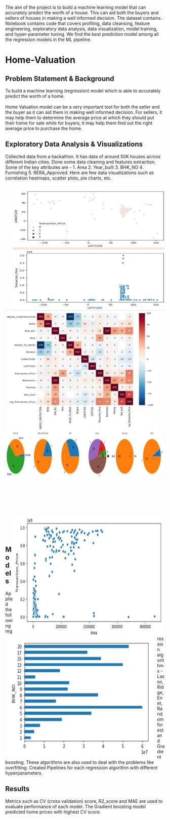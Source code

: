 

The aim of the project is to build a machine learning model that can accurately predict the worth of a house. This can aid both the buyers and sellers of houses in making a well informed decision. The dataset contains . Notebook contains code that covers profiling, data cleansing, feature engineering, exploratory data analysis, data visualization, model training, and hyper-parameter tuning. We find the best prediction model among all the regression models in the ML pipeline.


# Home-Valuation
## Problem Statement & Background
To build a machine learning (regression) model which is able to accurately predict the worth of a home. <br>
<br>
Home Valuation model can be a very important tool for both the seller and the buyer as it can aid them in making well informed decision. For sellers, it may help them to determine the average price at which they should put their home for sale while for buyers, it may help them find out the right average price to purchase the home.
<br>

## Exploratory Data Analysis & Visualizations
Collected data from a hackathon. It has data of around 50K houses across different Indian cities. Done some data cleaning and features extraction. Some of the key attributes are - 1. Area 2. Year_built 3. BHK_NO 4. Furnishing 5. RERA_Approved. Here are few data visualizations such as correlation heatmaps, scatter plots, pie charts, etc. 
<br>
<br>
<p>                                                                                                                      
<img src="https://github.com/thota-sasanth/Home-Valuation/blob/main/lat_long.png" width="480" height="380" align="right">
<img src="https://github.com/thota-sasanth/Home-Valuation/blob/main/heatmap.png" width="480" height="380" align="left"> <br>
</p>  <br>
<br>
<br>
<br>
<br>
<br>
<br>
<br>
<br>
<br>
<br>
<br>
<br>
<br>

  
  <img src="https://github.com/thota-sasanth/Home-Valuation/blob/main/piecharts.png" width="1000" height="150">
  <br>
<br>
<br>
<br>
<br>
<br>
<br>
<p>                                                                                                                      
<img src="https://github.com/thota-sasanth/Home-Valuation/blob/main/sctter_plot.png" width="480" height="380" align="right">
<img src="https://github.com/thota-sasanth/Home-Valuation/blob/main/bhkno.png" width="480" height="380" align="left"> <br>
</p>  <br>

<br>

## Models
Applied the following regression algorithms - Lasso, Ridge, Enet, Random forest and Gradient boosting. These algorithms are also used to deal with the problems like overfitting. Created Pipelines for each regression algorithm with different hyperparameters. 
<br>

## Results
Metrics such as CV (cross validation) score, R2_score and MAE are used to evaluate performance of each model. The Gradient boosting model predicted home prices with highest CV score.
<br>
<br>

